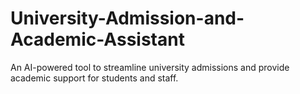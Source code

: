 # University-Admission-and-Academic-Assistant
An AI-powered tool to streamline university admissions and provide academic support for students and staff.
